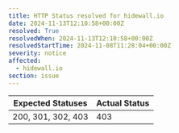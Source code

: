 ```yaml
---
title: HTTP Status resolved for hidewall.io
date: 2024-11-13T12:10:58+00:00Z
resolved: True
resolvedWhen: 2024-11-13T12:10:58+00:00Z
resolvedStartTime: 2024-11-08T11:28:04+00:00Z
severity: notice
affected:
  - hidewall.io
section: issue
---
```


| Expected Statuses | Actual Status  |
|-------------------|----------------|
| 200, 301, 302, 403 | 403 |
